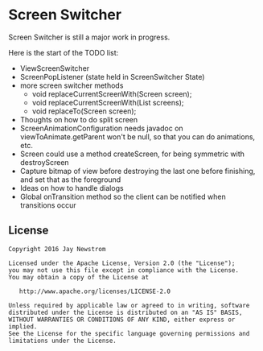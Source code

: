 Screen Switcher
=========

Screen Switcher is still a major work in progress.

Here is the start of the TODO list:
- ViewScreenSwitcher
- ScreenPopListener (state held in ScreenSwitcher State)
- more screen switcher methods
	- void replaceCurrentScreenWith(Screen screen);
    - void replaceCurrentScreenWith(List<Screen> screens);
    - void replaceTo(Screen screen);
- Thoughts on how to do split screen
- ScreenAnimationConfiguration needs javadoc on viewToAnimate.getParent won't be null, so that you can do animations, etc.
- Screen could use a method createScreen, for being symmetric with destroyScreen
- Capture bitmap of view before destroying the last one before finishing, and set that as the foreground
- Ideas on how to handle dialogs
- Global onTransition method so the client can be notified when transitions occur

License
-------

    Copyright 2016 Jay Newstrom

    Licensed under the Apache License, Version 2.0 (the "License");
    you may not use this file except in compliance with the License.
    You may obtain a copy of the License at

       http://www.apache.org/licenses/LICENSE-2.0

    Unless required by applicable law or agreed to in writing, software
    distributed under the License is distributed on an "AS IS" BASIS,
    WITHOUT WARRANTIES OR CONDITIONS OF ANY KIND, either express or implied.
    See the License for the specific language governing permissions and
    limitations under the License.

